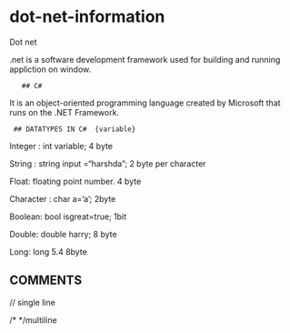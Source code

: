 # dot-net-information

Dot net  

 .net is a software development framework used for building and running appliction on window. 

       ## C# 

It is an object-oriented programming language created by Microsoft that runs on the .NET Framework. 

 

     ## DATATYPES IN C#  {variable} 

Integer : int variable; 4 byte 

String : string input =“harshda”; 2 byte per character 

Float: floating point number. 4 byte 

Character : char a=’a’;  2byte 

Boolean: bool  isgreat=true; 1bit 

Double:  double harry; 8 byte 

Long: long 5.4  8byte 

 

## COMMENTS  

// single line 

/* */multiline 
